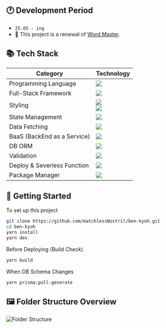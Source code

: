 ## 🕐 Development Period

- `25.05 - ing`
- 🚧 This project is a renewal of [Word Master](https://github.com/matchlessNostril/WordMaster).

## 📚 Tech Stack

| Category                  | Technology |
|---------------------------|------------|
| Programming Language      | <img src="https://img.shields.io/badge/TypeScript-3178C6?style=flat&logo=TypeScript&logoColor=white" /> |
| Full-Stack Framework        | <img src="https://img.shields.io/badge/Next.js (App Router)-000000?style=flat&logo=Next.js&logoColor=white" /> |
| Styling                   | <img src="https://img.shields.io/badge/Tailwind CSS-06B6D4?style=flat&logo=tailwindcss&logoColor=white" /> <br/> <img src="https://img.shields.io/badge/MUI-007FFF?style=flat&logo=mui&logoColor=white" /> |
| State Management          | <img src="https://img.shields.io/badge/Zustand-ECD53F?style=flat" /> |
| Data Fetching             | <img src="https://img.shields.io/badge/React Query-FF4154?style=flat&logo=reactquery&logoColor=white" /> |
| BaaS (BackEnd as a Service) | <img src="https://img.shields.io/badge/Supabase-3FCF8E?style=flat&logo=supabase&logoColor=white" /> |
| DB ORM | <img src="https://img.shields.io/badge/Prisma-2D3748?style=flat&logo=prisma&logoColor=white" /> |
| Validation | <img src="https://img.shields.io/badge/Zod-3E67B1?style=flat&logo=zod&logoColor=white" /> |
| Deploy & Severless Function | <img src="https://img.shields.io/badge/Vercel-000000?style=flat&logo=vercel&logoColor=white" /> |
| Package Manager | <img src="https://img.shields.io/badge/Yarn Berry (PnP)-FFB3C7?style=flat&logo=yarn&logoColor=white" /> |

## 🚀 Getting Started
To set up this project
```bash
git clone https://github.com/matchlessNostril/ben-kyoh.git
cd ben-kyoh
yarn install
yarn dev
```

Before Deploying (Build Check)
```bash
yarn build
```

When DB Schema Changes
```bash
yarn prisma:pull-generate
```

## 🖼️ Folder Structure Overview
![Folder Structure](https://github.com/user-attachments/assets/f355f894-460a-46d6-ae97-e2e7ade764a4)


